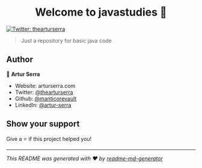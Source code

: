 <h1 align="center">Welcome to javastudies 👋</h1>
<p>
  <a href="https://twitter.com/thearturserra" target="_blank">
    <img alt="Twitter: thearturserra" src="https://img.shields.io/twitter/follow/thearturserra.svg?style=social" />
  </a>
</p>

> Just a repository for basic java code

## Author

👤 **Artur Serra**

* Website: arturserra.com
* Twitter: [@thearturserra](https://twitter.com/thearturserra)
* Github: [@manticorevault](https://github.com/manticorevault)
* LinkedIn: [@artur-serra](https://linkedin.com/in/artur-serra)

## Show your support

Give a ⭐️ if this project helped you!

***
_This README was generated with ❤️ by [readme-md-generator](https://github.com/kefranabg/readme-md-generator)_